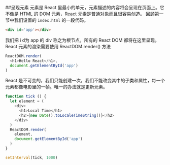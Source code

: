 ##呈现元素
元素是 React 里最小的单元，元素描述的内容将会呈现在页面上。它不像是 HTML 的 DOM 元素，React 元素是普通对象而且很容易创造。
回顾第一节中我们设置的 `index.html` 的一段代码。
```html
<div id='app'></div>
```
我们把 i d为 app 的 div 称之为根节点，所有的 React DOM 都将在这里呈现。React 元素的渲染需要使用 ReactDOM.render() 方法
```Javascript
ReactDOM.render(
  <h1>Hello React</h1>,
  document.getElementById('app')
)
```
React 是不可变的，我们只能创建一次，我们不能改变其中的子类和属性，每一个元素都像电影里的一帧。唯一的办法就是更新元素。
```Javascript
function tick () {
  let element = (
    <div>
      <h1>Local Time</h1>
      <h2>{new Date().toLocaleTimeString()}</h2>
    </div>
  )
  ReactDOM.render(
    element,
    document.getElementById('app')
  )
}

setInterval(tick, 1000)
```
